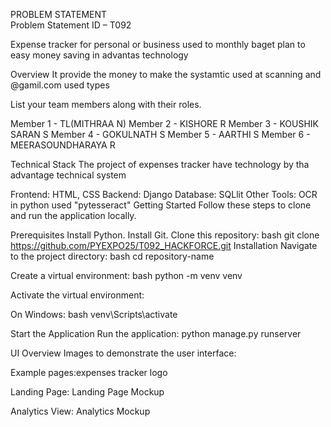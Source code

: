 PROBLEM STATEMENT                                                                                                                                                                                                                                                                                                                                                                                                                       
Problem Statement ID – T092

Expense tracker for personal or business used to monthly baget plan to easy money saving in advantas technology

Overview
It provide the money to make the systamtic used at scanning and @gamil.com used types 

List your team members along with their roles.

Member 1 - TL(MITHRAA N)
Member 2 - KISHORE R
Member 3 - KOUSHIK SARAN S
Member 4 - GOKULNATH S
Member 5 - AARTHI S
Member 6 - MEERASOUNDHARAYA R

Technical Stack
The project of expenses tracker have technology by tha advantage technical system 

Frontend: HTML, CSS
Backend:  Django
Database:  SQLlit
Other Tools: OCR in python used "pytesseract"
Getting Started
Follow these steps to clone and run the application locally.

Prerequisites
Install Python.
Install Git.
Clone this repository: bash git clone https://github.com/PYEXPO25/T092_HACKFORCE.git
Installation
Navigate to the project directory: bash cd repository-name

Create a virtual environment: bash python -m venv venv

Activate the virtual environment:

On Windows: bash venv\Scripts\activate

Start the Application
Run the  application: python manage.py runserver

UI Overview
Images to demonstrate the user interface:

Example pages:expenses tracker logo 

Landing Page: Landing Page Mockup

Analytics View: Analytics Mockup


